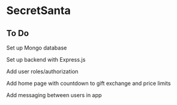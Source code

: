 # SecretSanta

## To Do

Set up Mongo database

Set up backend with Express.js

Add user roles/authorization

Add home page with countdown to gift exchange and price limits

Add messaging between users in app
